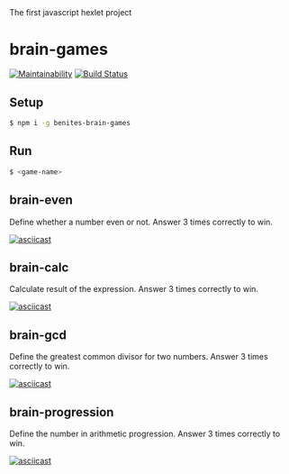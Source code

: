##
The first javascript hexlet project
##

# brain-games
[![Maintainability](https://api.codeclimate.com/v1/badges/ae7d008f26407e8c4abd/maintainability)](https://codeclimate.com/github/AAbenites/project-lvl1-s450/maintainability)
[![Build Status](https://travis-ci.com/AAbenites/project-lvl1-s450.svg?branch=master)](https://travis-ci.com/AAbenites/project-lvl1-s450)

## Setup

```sh
$ npm i -g benites-brain-games
```

## Run

```sh
$ <game-name>
```

## brain-even
Define whether a number even or not. Answer 3 times correctly to win.

[![asciicast](https://asciinema.org/a/8cndSQAfscJUrP2u7AMuwwpLv.svg)](https://asciinema.org/a/8cndSQAfscJUrP2u7AMuwwpLv)

## brain-calc
Calculate result of the expression. Answer 3 times correctly to win.

[![asciicast](https://asciinema.org/a/RO47JDkThIltgdout1BeK1jkk.svg)](https://asciinema.org/a/RO47JDkThIltgdout1BeK1jkk)

## brain-gcd
Define the greatest common divisor for two numbers. Answer 3 times correctly to win.

[![asciicast](https://asciinema.org/a/s13iNar6zHm1Uxtt31iz0OVG8.svg)](https://asciinema.org/a/s13iNar6zHm1Uxtt31iz0OVG8)

## brain-progression
Define the number in arithmetic progression. Answer 3 times correctly to win.

[![asciicast](https://asciinema.org/a/hhYcoJHxIxLjahfJG2iI8sfIj.svg)](https://asciinema.org/a/hhYcoJHxIxLjahfJG2iI8sfIj)

